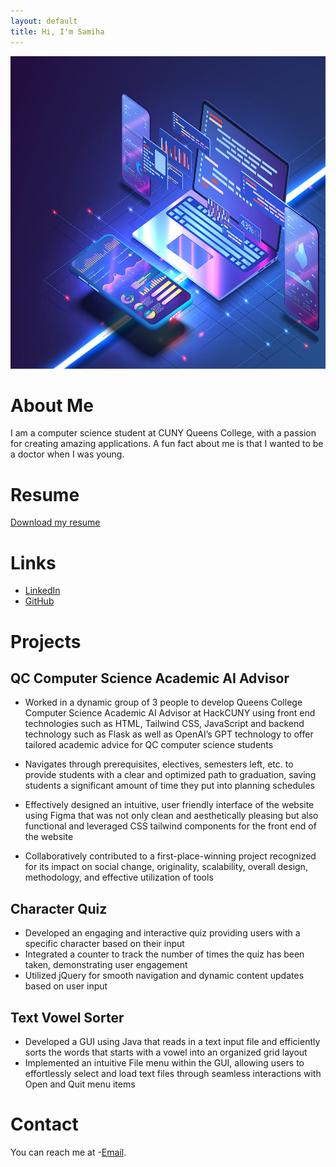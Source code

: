 ```yaml
---
layout: default
title: Hi, I'm Samiha
---
```


<img src="assets/images/technology.jpg" alt="technology" style="width:780px;height:500px;">


# About Me
I am a computer science student at CUNY Queens College, with a passion for creating amazing applications. 
A fun fact about me is that I wanted to be a doctor when I was young.

# Resume
[Download my resume](https://drive.google.com/file/d/1b-0uLX7OPgk-bvP6cY14Ilq_VE1OYQWw/view?usp=sharing)

# Links
- [LinkedIn](https://www.linkedin.com/in/samiha-z/)
- [GitHub](https://github.com/samihazaman)

# Projects
## QC Computer Science Academic AI Advisor
* Worked in a dynamic group of 3 people to develop Queens College Computer Science Academic AI Advisor at  HackCUNY using front end technologies such as HTML, Tailwind CSS, JavaScript and backend technology such as Flask as well as OpenAI’s GPT technology to offer tailored academic advice for QC computer science students

* Navigates through prerequisites, electives, semesters left, etc. to provide students with a clear and optimized path to graduation, saving students a significant amount of time they put into planning schedules

* Effectively designed an intuitive, user friendly interface of the website using Figma that was not only clean and aesthetically pleasing but also functional and leveraged CSS tailwind components for the front end of the website
  
* Collaboratively contributed to a first-place-winning project recognized for its impact on social change, originality, scalability, overall design, methodology, and effective utilization of tools

## Character Quiz
* Developed an engaging and interactive quiz providing users with a specific character based on their input
* Integrated a counter to track the number of times the quiz has been taken, demonstrating user engagement
* Utilized jQuery for smooth navigation and dynamic content updates based on user input

## Text Vowel Sorter
* Developed a GUI using Java that reads in a text input file and efficiently sorts the words that starts with a vowel into an  organized grid layout
* Implemented an intuitive File menu within the GUI, allowing users to effortlessly select and load text files through 
seamless interactions with Open and Quit menu items

# Contact
You can reach me at -[Email](mailto:samihaz2009@gmail.com).
